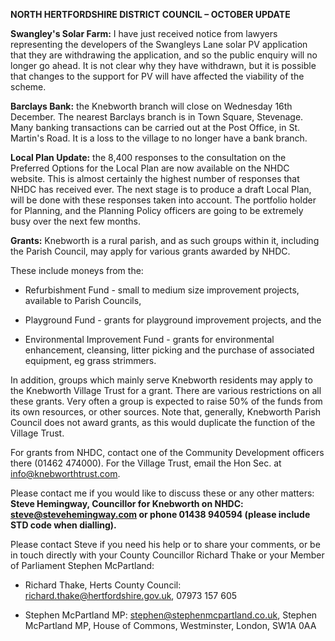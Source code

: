 **NORTH HERTFORDSHIRE DISTRICT COUNCIL – OCTOBER UPDATE**

**Swangley's Solar Farm:** I have just received notice from lawyers representing the developers of the Swangleys Lane solar PV application that they are withdrawing the application, and so the public enquiry will no longer go ahead. It is not clear why they have withdrawn, but it is possible that changes to the support for PV will have affected the viability of the scheme.

**Barclays Bank:** the Knebworth branch will close on Wednesday 16th December. The nearest Barclays branch is in Town Square, Stevenage. Many banking transactions can be carried out at the Post Office, in St. Martin's Road. It is a loss to the village to no longer have a bank branch.

**Local Plan Update:** the 8,400 responses to the consultation on the Preferred Options for the Local Plan are now available on the NHDC website. This is almost certainly the highest number of responses that NHDC has received ever. The next stage is to produce a draft Local Plan, will be done with these responses taken into account. The portfolio holder for Planning, and the Planning Policy officers are going to be extremely busy over the next few months.

**Grants:** Knebworth is a rural parish, and as such groups within it, including the Parish Council, may apply for various grants awarded by NHDC.

These include moneys from the:

-   Refurbishment Fund - small to medium size improvement projects, available to Parish Councils,

-   Playground Fund - grants for playground improvement projects, and the

-   Environmental Improvement Fund - grants for environmental enhancement, cleansing, litter picking and the purchase of associated equipment, eg grass strimmers.

In addition, groups which mainly serve Knebworth residents may apply to the Knebworth Village Trust for a grant. There are various restrictions on all these grants. Very often a group is expected to raise 50% of the funds from its own resources, or other sources. Note that, generally, Knebworth Parish Council does not award grants, as this would duplicate the function of the Village Trust.

For grants from NHDC, contact one of the Community Development officers there (01462 474000). For the Village Trust, email the Hon Sec. at info@knebworthtrust.com.

<span id="1487a9d14edcae9e_h.zgnly27861hg" class="anchor"><span id="1487a9d14edcae9e_h.d5zk6ma2kjbn" class="anchor"><span id="1487a9d14edcae9e_h.8tt51j1k6g4w" class="anchor"></span></span></span>

Please contact me if you would like to discuss these or any other matters: **Steve Hemingway, Councillor for Knebworth on NHDC: steve@stevehemingway.com or phone 01438 940594 (please include STD code when dialling).**

Please contact Steve if you need his help or to share your comments, or be in touch directly with your County Councillor Richard Thake or your Member of Parliament Stephen McPartland:

-   Richard Thake, Herts County Council: richard.thake@hertfordshire.gov.uk, 07973 157 605

-   Stephen McPartland MP: stephen@stephenmcpartland.co.uk, Stephen McPartland MP, House of Commons, Westminster, London, SW1A 0AA


